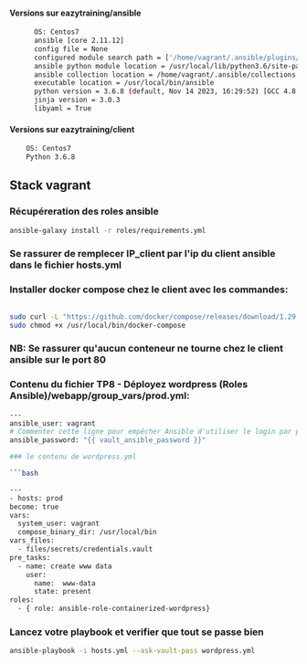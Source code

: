 #### Versions sur eazytraining/ansible
```bash
      OS: Centos7
      ansible [core 2.11.12]
      config file = None
      configured module search path = ['/home/vagrant/.ansible/plugins/modules', '/usr/share/ansible/plugins/modules']
      ansible python module location = /usr/local/lib/python3.6/site-packages/ansible
      ansible collection location = /home/vagrant/.ansible/collections:/usr/share/ansible/collections
      executable location = /usr/local/bin/ansible
      python version = 3.6.8 (default, Nov 14 2023, 16:29:52) [GCC 4.8.5 20150623 (Red Hat 4.8.5-44)]
      jinja version = 3.0.3
      libyaml = True
```
  
#### Versions sur eazytraining/client
```bash
    OS: Centos7
    Python 3.6.8
```    

## Stack vagrant

### Récupéreration des roles ansible
```bash
ansible-galaxy install -r roles/requirements.yml
```

### Se rassurer de remplecer IP_client par l'ip du client ansible dans le fichier hosts.yml

### Installer docker compose chez le client avec les commandes:

```bash

sudo curl -L "https://github.com/docker/compose/releases/download/1.29.2/docker-compose-$(uname -s)-$(uname -m)" -o /usr/local/bin/docker-compose
sudo chmod +x /usr/local/bin/docker-compose

```

### NB: Se rassurer qu'aucun conteneur ne tourne chez le client ansible sur le port 80

### Contenu du fichier TP8 - Déployez wordpress (Roles Ansible)/webapp/group_vars/prod.yml:

  ```bash
 ---
ansible_user: vagrant
# Commenter cette ligne pour empêcher Ansible d'utiliser le login par password et plutot utiliser la clés ssh
ansible_password: "{{ vault_ansible_password }}" 

### le contenu de wordpress.yml

```bash

---
- hosts: prod
  become: true
  vars:
    system_user: vagrant
    compose_binary_dir: /usr/local/bin
  vars_files:
    - files/secrets/credentials.vault
  pre_tasks:
    - name: create www data
      user: 
        name:  www-data
        state: present
  roles:
    - { role: ansible-role-containerized-wordpress}

```

### Lancez votre playbook et verifier que tout se passe bien
```bash
ansible-playbook -i hosts.yml --ask-vault-pass wordpress.yml
```
